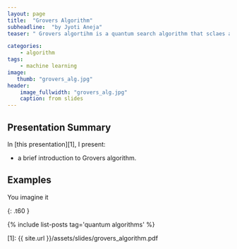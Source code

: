 ```yaml
---
layout: page
title:  "Grovers Algorithm"
subheadline:  "by Jyoti Aneja"
teaser: " Grovers algortihm is a quantum search algorithm that sclaes as O(sqrt(N))"

categories:
    - algorithm
tags:
    - machine learning 
image:
   thumb: "grovers_alg.jpg"
header:
    image_fullwidth: "grovers_alg.jpg"
    caption: from slides
---
```

<!-- Page Content Starts Here -->

## Presentation Summary
In [this presentation][1], I present:

  * a brief introduction to Grovers algorithm.

## Examples
You imagine it


{: .t60 }

{% include list-posts tag='quantum algorithms' %}

[1]: {{ site.url }}/assets/slides/grovers_algorithm.pdf
